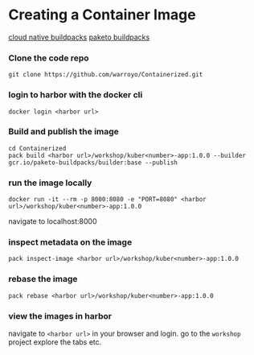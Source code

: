 # Creating a Container Image

[cloud native buildpacks](https://buildpacks.io/)
[paketo buildpacks](https://paketo.io/)

### Clone the code repo

```
git clone https://github.com/warroyo/Containerized.git
```

### login to harbor with the docker cli

```
docker login <harbor url>
```

### Build and publish the image

```
cd Containerized
pack build <harbor url>/workshop/kuber<number>-app:1.0.0 --builder gcr.io/paketo-buildpacks/builder:base --publish
```

### run the image locally

```
docker run -it --rm -p 8000:8080 -e "PORT=8080" <harbor url>/workshop/kuber<number>-app:1.0.0

```
navigate to localhost:8000


### inspect metadata on the image

```
pack inspect-image <harbor url>/workshop/kuber<number>-app:1.0.0
```


### rebase the image

```
pack rebase <harbor url>/workshop/kuber<number>-app:1.0.0
```

### view the images in harbor

navigate to `<harbor url>` in your browser and login. go to the `workshop` project explore the tabs etc.